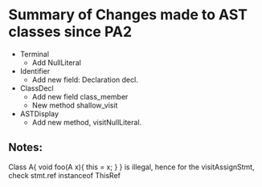 # Summary of Changes made to AST classes since PA2
* Terminal
	* Add NullLiteral
* Identifier
	* Add new field: Declaration decl.
* ClassDecl
	* Add new field class_member
	* New method shallow_visit
* ASTDisplay
	* Add new method, visitNullLiteral. 

## Notes:
Class A{
	void foo(A x){
		this = x;
	}
}
is illegal, hence for the visitAssignStmt, check stmt.ref instanceof ThisRef